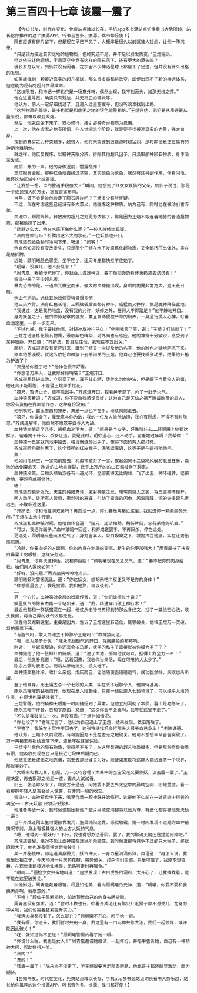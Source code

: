 # 第三百四十七章 该震一震了
        【告知书友，时代在变化，免费站点难以长存，手机app多书源站点切换看书大势所趋，站长给你推荐的这个换源APP，听书音色多、换源、找书都好使！】
       陨石应该有碎片留下，但是现在早已不见了，大概率是很久以前就被人捡走，让他一阵沉思。
       “只是较为接近真实之地的超物质，但终究还不是，并不足以引发质变。”王煊摇头。
       但这依旧让他遐想，宇宙深空中竟有这样的陨石落下，还有更大的源头吗？
       漫长岁月以来，列仙并没有闲着，在宇宙不少神话星球上都留下了足迹，但并没有什么出格的发现。
       如果能找到一颗接近真实的超凡星球，那么很多事都将改变，即便出现不了新的神话体系，但也能为现有的超凡世界续命。
       “这块陨石，和神话一样也只是一场意外吗，偶然出现，找不到源头，如那无根之萍。”
       他在这里寻觅，确实只有残迹，并无真正的碎块等。
       他认为，前人一定仔细找过了，且进入过星空搜寻，但没听说谁找到出路。
       “这种物质的等级，最多也就是和虚无之地的银色能量相仿。”王煊评估，无论是从质还是从量来说，都难以改变大势。
       然后，他就盘坐下来了，安心修行，接引那种奇异物质为己用。
       上一次，他在虚无之地有所悟，在人世间这个阶段，就是要寻找接近真实的力量，强大自身。
       找到的真实之力种类越多，越强大，他将来突破到逍遥游时越猛烈，那时即便是正在腐朽的神话也难阻他。
       就这样，他反复提炼，以精神天眼分辨，排除其他超凡因子，只汲取那种陨石物质，身体渐渐发紫。
       而后，轰的一声，他的身体近前，雷霆乱炸！
       王煊眼冒金星，那种红色烟霞经过萃取，真实颜色为紫色，居然有这种副作用，伴着闪电，难怪这块区域中化成雷泽。
       “让我想一想，谁的雷道手段强大？”瞬间，他想到了红衣女妖仙的父亲，剑仙子说过，那是一个绝顶强大的方士，掌握雷霆布雨。
       当年，该不会是被他捡走了陨石碎片吧？王煊多少有些怀疑。
       不过，现在考虑这些已经没有多大意义，他提炼这种物质，纳为己有，同时也在被动引雷淬体。
       血池中，烟霞阵阵，释放出的超凡之力更为浓郁了，那是因为王煊不取连着地脉的普通超物质，都被他排了出来。
       “动静这么大，他在水底下做什么呢？”一位人族修士狐疑。
       “真的在修行吗？折腾出这么大的水花。”一位妖修也开口。
       齐成道的脸色顿时冷冽下来，喝道：“闭嘴！”
       他自然知道没有变故发生，只是那个王煊在水下发疯炼化超物质，又全部挤压出体外，实在是瞎折腾。
       远处，顾明曦脸色骤变，坐不住了，连周青凰都快拦不住她了。
       “明曦，没事儿，他不会乱来！”
       “周青凰，我被你坑惨了，你就会儿说这种话，要不然把你的身体也扔进去试试看！”
       雷泽中来了不少超凡者。
       最为恐怖的是，一道血光横空而来，强大的血神猿出现，身后的肉翼非常宽大，遮天蔽日般。
       他血气滔滔，远比其他妖修要强盛很多倍！
       他三头六臂，满身红色长毛，三颗脑袋后面都有神环，威猛而又狰狞，像是魔神降临此地。
       “我说过，这是我的地盘，没有我的允许，妖修之外，任何人不得踏足！”他平静地开口。
       身为妖圣之子，他的血脉足够的强大，兼且自幼便被严苛的培养，一身道行摄人心神，盯着血池这里，一步一步走来。
       “不过也好，我正要找他呢，对斩神旗神往已久！”他咧嘴笑了笑，道：“王煊？打杀就了！”
       王煊在池底炼化陨石物质，汲取紫色精华，对外面也有感应，他的神觉十分敏锐，感受到了某种威胁，开口道：“齐护法，暂且拦住他，我现在不宜出关。”
       起初，齐成道还没有反应过来，直到王煊又一次提及他的名字，他的脸色才猛地阴沉下来。
       原本他想漠视，就这么放任血神猿下去杀闭关的王煊，他自己也要找机会动手，结果他升格为护法了？
       “真是给你脸了吧？”他神色很不好看。
       “你想借刀杀人，让我除掉顾明曦？”王煊开口。
       齐成道想跳进血池，立刻宰了他，真不甘心啊，凭什么为他护法，但是眼下当着众人的面，他还真不能翻脸，不能逼王煊辣手摧花。
       “猿兄，暂请止步，还不能出手。”齐成道开口，捏着鼻子忍了，闷了一肚子火气。
       血神猿笑着道：“齐成道，你不要自我感觉良好，认为自己是天仙之祖齐腾最欣赏的后人，你没有资格在我面前作态，这种身份没用。”
       他咧嘴时，露出雪白的獠牙，真是一点也不在乎，继续向前走去。
       “猿兄，你误会了，我无意与你为敌，我的一位友人被他劫持，我心有顾虑，不得不暂时隐忍。”齐成道解释，他自然不愿意平白与人为敌。
       血神猿向前走了几步，俯视血池下方，道：“原来是个女子，好像叫什么……顾明曦？她都这样了，留着她干什么，杀女证道，就是此时，明你道心。还不动手，留着她过年啊？我帮你！”
       血神猿一巴掌就向池中拍去，相当霸道的出手了，想将下面的两人都打死。
       齐成道脸色顿时黑了，这个该死的红皮猴子，满嘴妖魔语，这等于是在逼得他动手。
       轰！
       他如闪电横空，一掌向前拍去，和血神猿对了一掌，搅起如同十二级飓风般的能量狂暴，血池的水倒灌向天，附近的山地被撕裂，数千上万斤的的山石都被卷了起来。
       血神猿冷笑，三颗头颅后方各有一道光环，全部变得无比绚烂，飞了出去，神环碰转，铿锵作响，要将齐成道锁住。
       哧！
       齐成道的额骨发光，天生的纯阳真骨，激射神圣之光，璀璨而慑人之极，将三道神环撞开。
       两人动手，让所有人皆惊，果然强的离谱，引动了雷泽的闪电，风雷阵阵，惊的许多超凡者远去，不敢临近这里。
       “齐护法，你和他在演双簧吗？离血池一点，你们要是再接近这里，我就送你一颗美丽的头颅。”王煊在血池中传音。
       齐成道和血神猿对视，他暗自传音道：“猿兄，还请相助，稍待片刻，总有杀他的机会。”
       “可以，我给你面子。”血神猿暗中回应，和齐成道罢手，不再厮杀，停在远处。
       更远处，顾明曦有些沉不住气了，身为当事人，众目睽睽之下，被拘押在池底，实在让她倍感煎熬。
       “冷静，你要向好的方面想，你的肉身在池底蜕变呢，新生的你更加强大！”周青凰扶了扶雪白鼻梁上的眼镜，这样安慰道。
       “周青凰，你再说这种话，我和你翻脸！”顾明曦现在又急又气，道：“要不把你的肉身给我，咱们两人置换如何？”
       “好呀，没问题。”周青凰笑吟吟地点头。
       顾明曦顿时警惕无比，道：“你这妖女，想胡来吧？反正又不是你的身体！”
       “你想哪里去了，我是觉得，我和他熟，可以谈判。”
       ……
       另一个方位，血神猿对身后的妖魔传音，道：“你们谁擅长土遁？”
       妖里妖气的陈永杰第一个站出来，道：“我，精通穿山破土神行术！”
       最近他都和一群妖魔混在一起，倚仗从老钟书房得到的那么多经文，找了一篇绝密心法，改头换面，将自己弄的妖气浓郁无比。
       现在他又跑到这里，主要是因为，告诉了王煊这里有造化，能够破关，他怕王煊万一突破，将他震落下来。
       “有胆气吗，敢入血池去干掉那个王煊吗？”血神猿问道。
       “有，愿为圣子分忧！”陈永杰很硬气的开口，将胸脯拍的邦邦响。
       附近，一些妖魔腹诽，你还真会拍马屁，妖圣的私生子直接就被你喊为圣子了？
       血神猿给了他一张鲜红的符纸，道：“进了血池，掷向他就可以，抵得上我全力一击！”
       最后，他又补充道：“嗯，活着回来，我收你当亲信，现在可用的人太少了。”
       陈永杰顿时表忠心，而后从原地消失，没入地下。
       血神猿面色冰冷，收什么亲信，炮灰而已，让他随便去碰碰运气，成功固然好，失败也所所谓。
       至于他自身，用土遁去杀一个七段的人类，实在丢不起那个人，他自恃甚高。
       陈永杰嗖嗖的钻地而行，他现在是六段巅峰，只差一线就迈入七段领域了，可以绝杀九段的生灵，在现世也算是强者了。
       王煊警醒，他的精神天眼第一时间捕捉到了异常，但他立刻洞彻了本质，看出是老陈来了。
       陈永杰暗中传音，告知了原由，又道：“这次你会不会震啊，我等在这里不走了。”
       “不久前我破关过一次，但没有震。”王煊告知情况。
       “你七段了？”老陈无言了，他以为自己追上了王煊，结果发现，依旧落后了。
       “不管了，我躲在土层中不回去了，这张符纸找机会打那头大猴子自己身上！”老陈说道。
       他认为，王煊不久前没震，有可能因为不是在虚无之地破关，他可不想想辛辛苦苦突破了，万一再被王教祖给震落下来，还是守在这里保险。
       王煊接引紫色的陨石物质，觉得差不多了，在这里普通的超凡物质很多，但是那种奇异物质有限，他吸收到现在也只是接近七段中后期而已。
       他感觉还是虚无之地靠谱，需要去那里破关为好，顺便如果能将这群人都给震落一个境界，那就美妙了。
       “大概率和我无关，但是，万一又巧合呢？大幕中的至宝没准又要作妖，该去震一震了。”王煊决定，再去飘渺之地走一遭，震众人试试看。
       旧土，张道岭又来了，和女方士通话，问她要不要去外太空中的异域空间，旧地重游，看一看那群年轻人是否会给人惊喜，有非同一般的收获。
       雷泽中，血神猿盘坐下来，嘴里含着一颗神珠开始修行，这是他不久前在一处遗迹中得到的瑰宝——上古天妖留下的妖丹残块。
       他准备再破一关，到时候谁能压制他？整片异域空间都将以他为尊，有造化都将被他先洗劫一遍！
       当年齐成道刚出生时便额骨发光，生具纯阳之骨，感觉敏锐，第一时间发现不远处的血神猿情况不对，身上有极其强大的上古大妖的气息。
       “嗯，他得到一颗妖丹？不行，我也得想办法晋阶，罢了，我的那滴天髓还是提前用掉吧。”
       齐成道警醒，绝对不能让血神猿在这里所向披靡，到时候谁都将竞争不过那只大猴子，那就麻烦大了，他也准备借稀世奇物破关！
       某一片秘境中，祁连道满身霞光，妖气冲天，一身力量汹涌彭拜，自语道：“再怎么说，我也是妖祖之子，今天动用一片天药花瓣，强势破关，打杀你们全部。只是可惜了，我原本想留着，在现世重新接近地仙境界，无路可走时再服食。”
       “嗷呜……”圆脸少女兴奋地叫道：“居然发现上古白虎族的洞府，太开心了，让我找找看，能不能在这里破天关。”
       血池附近，周青凰戴着眼镜，尽显知性美，看向顾明曦的元神，道：“明曦，你要不要和我换肉身啊，我愿意的。”
       “不换！”顾仙子果断拒绝，怕她顶着自己的肉身去瞎折腾。
       周青凰没有强求，道：“暂时不换也行，你看齐成道还有那只红毛猴子都不对劲儿，在努力冲关呢，我们也需要赶紧提升实力。”
       “我连肉身都没有了，怎么提升？”顾明曦不开心，瞪了她一眼。
       “我有啊，你进来，我们暂时共用一身，我这里有一门元神共修大法，我们一起修炼，或许能因此破关！”
       “呸，就知道你不正经！”顾明曦警惕的看了她一眼。
       “你说什么呢，我也是女人！”周青凰邀请她尝试，一起修行，并暗中告诉她，自己有一种精神大药，可助修行冲关。
       “真的？”
       “真的！”
       “该震一震了！”陈永杰不淡定了，听王煊说要再走那条新路，他比正主都还略显激动，颇为期待。
       【告知书友，时代在变化，免费站点难以长存，手机app多书源站点切换看书大势所趋，站长给你推荐的这个换源APP，听书音色多、换源、找书都好使！】